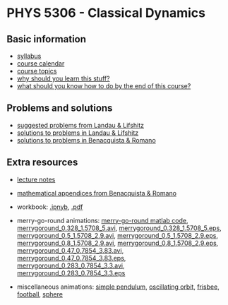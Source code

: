 # PHYS 5306 - Classical Dynamics

## Basic information

- [syllabus](info/syllabus_with_attachments.pdf)
- [course calendar](info/calendar.pdf)
- [course topics](info/topics.pdf)
- [why should you learn this stuff?](info/why.pdf)
- [what should you know how to do by the end of this course?](info/what.pdf)

## Problems and solutions

- [suggested problems from Landau & Lifshitz](info/problems.pdf)
- [solutions to problems in Landau & Lifshitz](landau_lifshitz/solutions/solutions.pdf)
- [solutions to problems in Benacquista & Romano](benacquista_romano/solutions/index.md)

## Extra resources

- [lecture notes](notes/LectureNotes.pdf)
- [mathematical appendices from Benacquista & Romano](benacquista_romano/appendices.pdf)
- workbook: [.ipnyb](workbook/workbook.ipynb), [.pdf](workbook/workbook.pdf)
- merry-go-round animations: [merry-go-round matlab code](code/merrygoround.m),
[merrygoround_0.328_1.5708_5.avi](code/merrygoround_0.328_1.5708_5.avi),
[merrygoround_0.328_1.5708_5.eps](code/merrygoround_0.328_1.5708_5.eps),
[merrygoround_0.5_1.5708_2.9.avi](code/merrygoround_0.5_1.5708_2.9.avi),
[merrygoround_0.5_1.5708_2.9.eps](code/merrygoround_0.5_1.5708_2.9.eps),
[merrygoround_0.8_1.5708_2.9.avi](code/merrygoround_0.8_1.5708_2.9.avi),
[merrygoround_0.8_1.5708_2.9.eps](code/merrygoround_0.8_1.5708_2.9.eps),
[merrygoround_0.47_0.7854_3.83.avi](code/merrygoround_0.47_0.7854_3.83.avi),
[merrygoround_0.47_0.7854_3.83.eps](code/merrygoround_0.47_0.7854_3.83.eps),
[merrygoround_0.283_0.7854_3.3.avi](code/merrygoround_0.283_0.7854_3.3.avi),
[merrygoround_0.283_0.7854_3.3.eps](code/merrygoround_0.283_0.7854_3.3.eps)


- miscellaneous animations: [simple pendulum](code/simple_pendulum.py), [oscillating orbit](code/oscillating_orbit.py), [frisbee](code/frisbee.avi), [football](code/football.avi), [sphere](code/sphere.avi)

